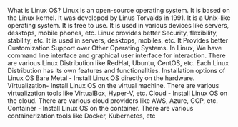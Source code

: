 What is Linux OS?
Linux is an open-source operating system. It is based on the Linux kernel. It was developed by Linus Torvalds in 1991. It is a Unix-like operating system. It is free to use. It is used in various devices like servers, desktops, mobile phones, etc.
Linux provides better Security, flexibility, stability, etc. It is used in servers, desktops, mobiles, etc. It Provides better Customization Support over Other Operating Systems. In Linux, We have command line interface and graphical user interface for interaction. There are various Linux Distribution like RedHat, Ubuntu, CentOS, etc. Each Linux Distribution has its own features and functionalities.
Installation options of Linux OS
Bare Metal - Install Linux OS directly on the hardware.
Virtualization- Install Linux OS on the virtual machine. There are various virtualization tools like VirtualBox, Hyper-V, etc.
Cloud - Install Linux OS on the cloud. There are various cloud providers like AWS, Azure, GCP, etc.
Container - Install Linux OS on the container. There are various containerization tools like Docker, Kubernetes, etc
